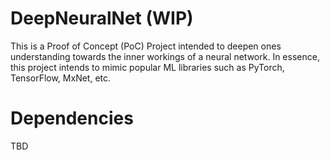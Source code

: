 # DeepNeuralNet (WIP)

This is a Proof of Concept (PoC) Project intended to deepen ones understanding towards the inner workings of a neural network. In essence, this project intends to mimic popular ML libraries such as PyTorch, TensorFlow, MxNet, etc.

# Dependencies

TBD

